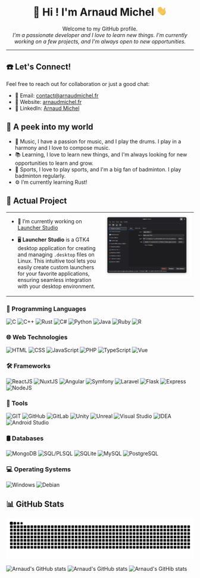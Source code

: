 <h1 align="center">
    💫 Hi ! I'm Arnaud Michel
    <img src="https://github.com/MrArnaudMichel/MrArnaudMichel/blob/main/assets/images/Hello.gif" width="28px" alt="👋">
</h1>

<p align="center">
    Welcome to my GitHub profile.
    <i>
        <br>
        I'm a passionate developer and I love to learn new things. I'm currently working on a few projects, and I'm always open to new opportunities.
    </i>
</p>

---

## ☎️ Let's Connect!
Feel free to reach out for collaboration or just a good chat:

- 📧 Email: [contact@arnaudmichel.fr]("mailto:contact@arnaudmichel.fr")
- 🔗 Website: [arnaudmichel.fr](https://arnaudmichel.fr)
- 📱 LinkedIn: [Arnaud Michel](https://www.linkedin.com/in/arnaud-michel-1b1b3b1b3/)

## 🌱 A peek into my world

- 🥁 Music, I have a passion for music, and I play the drums. I play in a harmony and I love to compose music. 
- 📚 Learning, I love to learn new things, and I'm always looking for new opportunities to learn and grow. 
- 🏸 Sports, I love to play sports, and I'm a big fan of badminton. I play badminton regularly. 
- ⚙️ I’m currently learning Rust!
  
## 🚀 Actual Project


<table><tr><td valign="top" width="50%">

- 🔭 I’m currently working on [Launcher Studio](https://github.com/MrArnaudMichel/LauncherStudio)


- 🖥️ **Launcher Studio** is a GTK4 desktop application for creating and managing `.desktop` files on Linux. This intuitive tool lets you easily create custom launchers for your favorite applications, ensuring seamless integration with your desktop environment.



</td><td valign="top" width="50%">

<div align="center">
<img src="assets/images/launcherstudio.png" alt="launcherstudio"/>
</div>  


</td></tr></table>  


### 📌 Programming Languages
![C](https://img.shields.io/badge/C-00599C?style=for-the-badge&logo=c&logoColor=white)
![C++](https://img.shields.io/badge/C++-00599C?style=for-the-badge&logo=c%2B%2B&logoColor=white)
![Rust](https://img.shields.io/badge/Rust-DEA584?style=for-the-badge&logo=rust&logoColor=white)
![C#](https://img.shields.io/badge/C%23-239120?style=for-the-badge&logo=csharp&logoColor=white)
![Python](https://img.shields.io/badge/Python-3776AB?style=for-the-badge&logo=python&logoColor=white)
![Java](https://img.shields.io/badge/Java-007396?style=for-the-badge&logo=openjdk&logoColor=white)
![Ruby](https://img.shields.io/badge/Ruby-CC342D?style=for-the-badge&logo=ruby&logoColor=white)
![R](https://img.shields.io/badge/R-276DC3?style=for-the-badge&logo=r&logoColor=white)

### :globe_with_meridians: Web Technologies

![HTML](https://img.shields.io/badge/HTML5-E34F26?style=for-the-badge&logo=html5&logoColor=white)
![CSS](https://img.shields.io/badge/CSS3-1572B6?style=for-the-badge&logo=css&logoColor=white)
![JavaScript](https://img.shields.io/badge/JavaScript-F7DF1E?style=for-the-badge&logo=javascript&logoColor=black)
![PHP](https://img.shields.io/badge/PHP-777BB4?style=for-the-badge&logo=php&logoColor=white)
![TypeScript](https://img.shields.io/badge/TypeScript-007ACC?style=for-the-badge&logo=typescript&logoColor=white)
![Vue](https://img.shields.io/badge/Vue.js-4FC08D?style=for-the-badge&logo=vue.js&logoColor=white)


### 🛠️ Frameworks

![ReactJS](https://img.shields.io/badge/React-61DAFB?style=for-the-badge&logo=react&logoColor=white)
![NuxtJS](https://img.shields.io/badge/Nuxt.js-00C58E?style=for-the-badge&logo=nuxt&logoColor=white)
![Angular](https://img.shields.io/badge/Angular-DD0031?style=for-the-badge&logo=angular&logoColor=white)
![Symfony](https://img.shields.io/badge/Symfony-000000?style=for-the-badge&logo=symfony&logoColor=white)
![Laravel](https://img.shields.io/badge/Laravel-FF2D20?style=for-the-badge&logo=laravel&logoColor=white)
![Flask](https://img.shields.io/badge/Flask-000000?style=for-the-badge&logo=flask&logoColor=white)
![Express](https://img.shields.io/badge/Express-404D59?style=for-the-badge&logo=express&logoColor=white)
![NodeJS](https://img.shields.io/badge/Node.js-43853D?style=for-the-badge&logo=node.js&logoColor=white)

### :100: Tools

![GIT](https://img.shields.io/badge/Git-F05032?style=for-the-badge&logo=git&logoColor=white)
![GitHub](https://img.shields.io/badge/GitHub-181717?style=for-the-badge&logo=github&logoColor=white)
![GitLab](https://img.shields.io/badge/GitLab-FCA121?style=for-the-badge&logo=gitlab&logoColor=white)
![Unity](https://img.shields.io/badge/Unity-000000?style=for-the-badge&logo=unity&logoColor=white)
![Unreal](https://img.shields.io/badge/Unreal_Engine-313131?style=for-the-badge&logo=unreal-engine&logoColor=white)
![Visual Studio](https://img.shields.io/badge/Visual%20Studio-5C2D91.svg?style=for-the-badge&logo=visual-studio&logoColor=white)
![IDEA](https://img.shields.io/badge/IntelliJ_IDEA-000000?style=for-the-badge&logo=intellij-idea&logoColor=white)
![Android Studio](https://img.shields.io/badge/Android_Studio-3DDC84?style=for-the-badge&logo=android-studio&logoColor=white)

### 🛢️ Databases

![MongoDB](https://img.shields.io/badge/MongoDB-4EA94B?style=for-the-badge&logo=mongodb&logoColor=white)
![SQL/PLSQL](https://img.shields.io/badge/SQL|PL/SQL-F80000?style=for-the-badge&logo=oracle&logoColor=white)
![SQLite](https://img.shields.io/badge/SQlite-003B57?style=for-the-badge&logo=sqlite&logoColor=white)
![MySQL](https://img.shields.io/badge/MySQL-f29111?style=for-the-badge&logo=mysql&logoColor=white)
![PostgreSQL](https://img.shields.io/badge/PostgreSQL-336791?style=for-the-badge&logo=postgresql&logoColor=white)

### :computer: Operating Systems

![Windows](https://img.shields.io/badge/Windows-0078D6?style=for-the-badge&logo=windows&logoColor=white)
![Debian](https://img.shields.io/badge/Debian-A81D33?style=for-the-badge&logo=debian&logoColor=white)

## 📊 GitHub Stats

<div align="center">
    <img src="https://github.com/MrArnaudMichel/MrArnaudMichel/blob/output/github-contribution-grid-snake-dark.svg" alt="snake")>
</div>

![Arnaud's GitHub stats](https://github-profile-summary-cards.vercel.app/api/cards/profile-details?username=MrArnaudMichel&theme=github_dark)
![Arnaud's GitHub stats](https://github-profile-summary-cards.vercel.app/api/cards/stats?username=MrArnaudMichel&theme=github_dark)
![Arnaud's GitHib stats](https://github-readme-stats.vercel.app/api?username=mrarnaudmichel&show_icons=true&theme=transparent)
